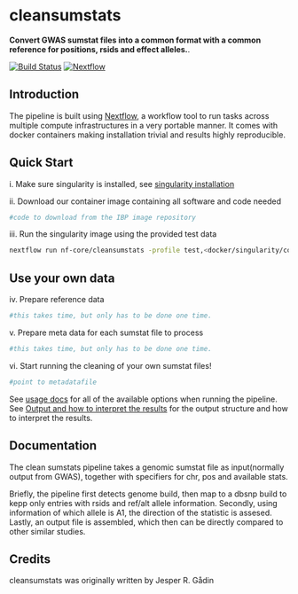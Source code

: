 # cleansumstats

**Convert GWAS sumstat files into a common format with a common reference for positions, rsids and effect alleles.**.

[![Build Status](https://travis-ci.com/nf-core/cleansumstats.svg?branch=master)](https://travis-ci.com/nf-core/cleansumstats)
[![Nextflow](https://img.shields.io/badge/nextflow-%E2%89%A50.32.0-brightgreen.svg)](https://www.nextflow.io/)

## Introduction

The pipeline is built using [Nextflow](https://www.nextflow.io), a workflow tool to run tasks across multiple compute infrastructures in a very portable manner. It comes with docker containers making installation trivial and results highly reproducible.

## Quick Start

i. Make sure singularity is installed, see [singularity installation](docs/singularity-installation.md) 

ii. Download our container image containing all software and code needed
```bash
#code to download from the IBP image repository

```

iii. Run the singularity image using the provided test data

```bash
nextflow run nf-core/cleansumstats -profile test,<docker/singularity/conda>
```

## Use your own data

iv. Prepare reference data
```bash
#this takes time, but only has to be done one time.

```

v. Prepare meta data for each sumstat file to process
```bash
#this takes time, but only has to be done one time.

```

vi. Start running the cleaning of your own sumstat files!

```bash
#point to metadatafile

```

See [usage docs](docs/usage.md) for all of the available options when running the pipeline.
See [Output and how to interpret the results](docs/output.md) for the output structure and how to interpret the results.

## Documentation

The clean sumstats pipeline takes a genomic sumstat file as input(normally output from  GWAS), together with specifiers for chr, pos and available stats. 

Briefly, the pipeline first detects genome build, then map to a dbsnp build to kepp only entries with rsids and ref/alt allele information. Secondly, using information of which allele is A1, the direction of the statistic is assesed. Lastly, an output file is assembled, which then can be directly compared to other similar studies. 

## Credits

cleansumstats was originally written by Jesper R. Gådin

